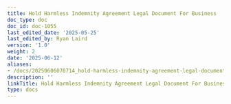 ```yaml
---
title: Hold Harmless Indemnity Agreement Legal Document For Business
doc_type: doc
doc_id: doc-1055
last_edited_date: '2025-05-25'
last_edited_by: Ryan Laird
version: '1.0'
weight: 2
date: '2025-06-12'
aliases:
- /docs/20250606070714_hold-harmless-indemnity-agreement-legal-document-for-business_1_1/
description: ''
linkTitle: Hold Harmless Indemnity Agreement Legal Document For Business
type: docs
---
```


